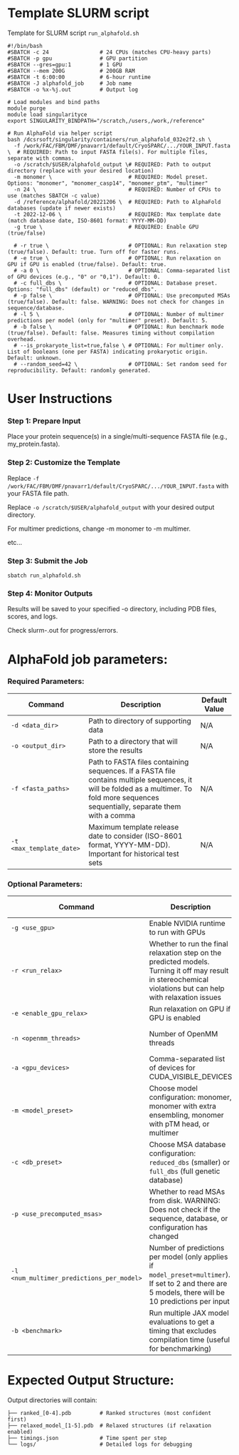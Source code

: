 # Template SLURM script

Template for SLURM script `run_alphafold.sh` 
```
#!/bin/bash
#SBATCH -c 24                # 24 CPUs (matches CPU-heavy parts)
#SBATCH -p gpu               # GPU partition
#SBATCH --gres=gpu:1         # 1 GPU
#SBATCH --mem 200G           # 200GB RAM
#SBATCH -t 6:00:00           # 6-hour runtime
#SBATCH -J alphafold_job     # Job name
#SBATCH -o %x-%j.out         # Output log

# Load modules and bind paths
module purge
module load singularityce
export SINGULARITY_BINDPATH="/scratch,/users,/work,/reference"

# Run AlphaFold via helper script
bash /dcsrsoft/singularity/containers/run_alphafold_032e2f2.sh \
  -f /work/FAC/FBM/DMF/pnavarr1/default/CryoSPARC/.../YOUR_INPUT.fasta \  # REQUIRED: Path to input FASTA file(s). For multiple files, separate with commas.
  -o /scratch/$USER/alphafold_output \# REQUIRED: Path to output directory (replace with your desired location)
  -m monomer \                        # REQUIRED: Model preset. Options: "monomer", "monomer_casp14", "monomer_ptm", "multimer"
  -n 24 \                             # REQUIRED: Number of CPUs to use (matches SBATCH -c value)
  -d /reference/alphafold/20221206 \  # REQUIRED: Path to AlphaFold databases (update if newer exists)
  -t 2022-12-06 \                     # REQUIRED: Max template date (match database date, ISO-8601 format: YYYY-MM-DD)
  -g true \                           # REQUIRED: Enable GPU (true/false)

  # -r true \                         # OPTIONAL: Run relaxation step (true/false). Default: true. Turn off for faster runs.
  # -e true \                         # OPTIONAL: Run relaxation on GPU if GPU is enabled (true/false). Default: true.
  # -a 0 \                            # OPTIONAL: Comma-separated list of GPU devices (e.g., "0" or "0,1"). Default: 0.
  # -c full_dbs \                     # OPTIONAL: Database preset. Options: "full_dbs" (default) or "reduced_dbs".
  # -p false \                        # OPTIONAL: Use precomputed MSAs (true/false). Default: false. WARNING: Does not check for changes in sequence/database.
  # -l 5 \                            # OPTIONAL: Number of multimer predictions per model (only for "multimer" preset). Default: 5.
  # -b false \                        # OPTIONAL: Run benchmark mode (true/false). Default: false. Measures timing without compilation overhead.
  # --is_prokaryote_list=true,false \ # OPTIONAL: For multimer only. List of booleans (one per FASTA) indicating prokaryotic origin. Default: unknown.
  # --random_seed=42 \                # OPTIONAL: Set random seed for reproducibility. Default: randomly generated.
```
# User Instructions
### Step 1: Prepare Input
Place your protein sequence(s) in a single/multi-sequence FASTA file (e.g., my_protein.fasta).

### Step 2: Customize the Template
Replace `-f /work/FAC/FBM/DMF/pnavarr1/default/CryoSPARC/.../YOUR_INPUT.fasta` with your FASTA file path.

Replace `-o /scratch/$USER/alphafold_output` with your desired output directory.

For multimer predictions, change -m monomer to -m multimer.

etc...

### Step 3: Submit the Job
```
sbatch run_alphafold.sh
```

### Step 4: Monitor Outputs
Results will be saved to your specified -o directory, including PDB files, scores, and logs.

Check slurm-<JOBID>.out for progress/errors.

# AlphaFold job parameters:

### Required Parameters:

| Command | Description | Default Value |
|---------|------------|--------------|
| `-d <data_dir>` | Path to directory of supporting data | N/A |
| `-o <output_dir>` | Path to a directory that will store the results | N/A |
| `-f <fasta_paths>` | Path to FASTA files containing sequences. If a FASTA file contains multiple sequences, it will be folded as a multimer. To fold more sequences sequentially, separate them with a comma | N/A |
| `-t <max_template_date>` | Maximum template release date to consider (ISO-8601 format, YYYY-MM-DD). Important for historical test sets | N/A |

### Optional Parameters:

| Command | Description | Default Value |
|---------|------------|--------------|
| `-g <use_gpu>` | Enable NVIDIA runtime to run with GPUs | `true` |
| `-r <run_relax>` | Whether to run the final relaxation step on the predicted models. Turning it off may result in stereochemical violations but can help with relaxation issues | `true` |
| `-e <enable_gpu_relax>` | Run relaxation on GPU if GPU is enabled | `true` |
| `-n <openmm_threads>` | Number of OpenMM threads | All available cores |
| `-a <gpu_devices>` | Comma-separated list of devices for CUDA_VISIBLE_DEVICES | `0` |
| `-m <model_preset>` | Choose model configuration: monomer, monomer with extra ensembling, monomer with pTM head, or multimer | `monomer` |
| `-c <db_preset>` | Choose MSA database configuration: `reduced_dbs` (smaller) or `full_dbs` (full genetic database) | `full_dbs` |
| `-p <use_precomputed_msas>` | Whether to read MSAs from disk. WARNING: Does not check if the sequence, database, or configuration has changed | `false` |
| `-l <num_multimer_predictions_per_model>` | Number of predictions per model (only applies if `model_preset=multimer`). If set to 2 and there are 5 models, there will be 10 predictions per input | `5` |
| `-b <benchmark>` | Run multiple JAX model evaluations to get a timing that excludes compilation time (useful for benchmarking) | `false` |


# Expected Output Structure:

Output directories will contain:
```
├── ranked_[0-4].pdb         # Ranked structures (most confident first)
├── relaxed_model_[1-5].pdb  # Relaxed structures (if relaxation enabled)
├── timings.json             # Time spent per step
└── logs/                    # Detailed logs for debugging
```
